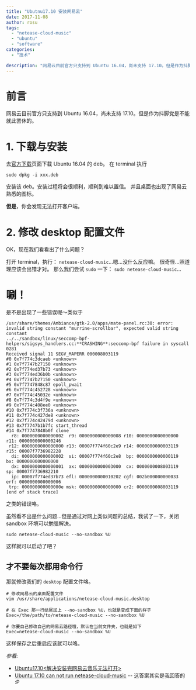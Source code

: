 ```yaml
---
title: "Ubutnu17.10 安装网易云"
date: 2017-11-08
author: rosu
tags: 
  - "netease-cloud-music"
  - "ubuntu"
  - "software"
categories:
  - "技术" 

description: "网易云目前官方只支持到 Ubuntu 16.04，尚未支持 17.10。但是作为抖脚党是不能就此罢休的..."
---
```


# 前言

网易云目前官方只支持到 Ubuntu 16.04，尚未支持 17.10。但是作为抖脚党是不能就此罢休的。

# 1. 下载与安装

去[官方下载](http://music.163.com/#/download)页面下载 Ubuntu 16.04 的 deb。
在 terminal 执行

```shell
sudo dpkg -i xxx.deb
```

安装该 deb。安装过程将会很顺利，顺利到难以置信。
并且桌面也出现了网易云熟悉的图标。

**但是**，你会发现无法打开客户端。

# 2. 修改 desktop 配置文件

OK，现在我们看看出了什么问题？

打开 terminal，执行： `netease-cloud-music`...嗯...没什么反应嘛。
很奇怪...照道理应该会出错才对。
那么我们尝试 `sudo` 一下： `sudo netease-cloud-music`...

# 唰！

是不是出现了一些错误呢～类似于

```shell
/usr/share/themes/Ambiance/gtk-2.0/apps/mate-panel.rc:30: error: invalid string constant "murrine-scrollbar", expected valid string constant
../../sandbox/linux/seccomp-bpf-helpers/sigsys_handlers.cc:**CRASHING**:seccomp-bpf failure in syscall 0281
Received signal 11 SEGV_MAPERR 000008003119
#0 0x7f774c3dcaeb <unknown>
#1 0x7f7747b27150 <unknown>
#2 0x7f774ed37b73 <unknown>
#3 0x7f774ed36b0b <unknown>
#4 0x7f7747b27150 <unknown>
#5 0x7f7747848c87 epoll_pwait
#6 0x7f774c452728 <unknown>
#7 0x7f774c45032e <unknown>
#8 0x7f774c3d4f9e <unknown>
#9 0x7f774c408ee0 <unknown>
#10 0x7f774c3f736a <unknown>
#11 0x7f774c427de8 <unknown>
#12 0x7f774c42479d <unknown>
#13 0x7f7747b1b7fc start_thread
#14 0x7f7747848b0f clone
  r8: 0000000000000002  r9: 0000000000000008 r10: 0000000000000000 r11: 0000000000000246
 r12: 0000000000000000 r13: 00007f774f60c2e9 r14: 0000000000003119 r15: 00007f7736982228
  di: 0000000000000002  si: 00007f774f60c2e8  bp: 0000000000000119  bx: 0000000000000000
  dx: 0000000000000001  ax: 0000000000003000  cx: 0000000008003119  sp: 00007f7736982210
  ip: 00007f774ed37b73 efl: 0000000000010202 cgf: 002b000000000033 erf: 0000000000000006
 trp: 000000000000000e msk: 0000000000000000 cr2: 0000000008003119
[end of stack trace]
```

之类的错误咯。

虽然看不出是什么问题...但是通过对网上类似问题的总结，我试了一下，关闭 sandbox 环境可以勉强解决。

```shell
sudo netease-cloud-music --no-sandbox %U
```

这样就可以启动了吧？

## 才不要每次都用命令行

那就修改我们的 `desktop` 配置文件咯。

```shell
# 修改网易云的桌面配置文件
vim /usr/share/applications/netease-cloud-music.desktop

# 在 Exec 那一行结尾加上 --no-sandbox %U，也就是变成下面的样子
Exec=/the/path/to/netease-cloud-music --no-sandbox %U

# 你要自己修改自己的网易云路径哦，默认在当前文件夹，也就是如下
Exec=netease-cloud-music --no-sandbox %U
```

这样保存之后重启应该就可以咯。

*参看*:

- [Ubuntu17.10<解决安装完网易云音乐无法打开>](http://blog.csdn.net/gpwner/article/details/78347516)
- [Ubuntu 17.10 can not run netease-cloud-music](https://stackoverflow.com/questions/46885202/ubuntu-17-10-can-not-run-netease-cloud-music/47176481#47176481) -- 这答案其实是我回答的 :P

